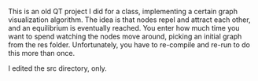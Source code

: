This is an old QT project I did for a class, implementing a certain graph visualization algorithm.
The idea is that nodes repel and attract each other, and an equilibrium is eventually reached.
You enter how much time you want to spend watching the nodes move around, picking an initial graph from the res folder.
Unfortunately, you have to re-compile and re-run to do this more than once.

I edited the src directory, only.
